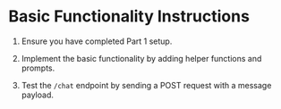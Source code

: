 # Basic Functionality Instructions

1. Ensure you have completed Part 1 setup.

2. Implement the basic functionality by adding helper functions and prompts.

3. Test the `/chat` endpoint by sending a POST request with a message payload.
